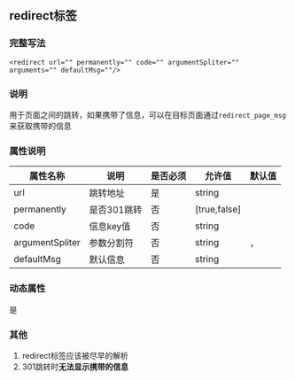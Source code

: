 ﻿## redirect标签

### 完整写法
```
<redirect url="" permanently="" code="" argumentSpliter="" arguments="" defaultMsg=""/>
```

### 说明
用于页面之间的跳转，如果携带了信息，可以在目标页面通过`redirect_page_msg`来获取携带的信息

### 属性说明
|  属性名称  |说明| 是否必须   | 允许值   | 默认值  |     
|  -  |  -  |  -  |  -  | - |
|  url  | 跳转地址   | 是   |  string  |  | 
| permanently   | 是否301跳转   | 否   |  [true,false]  |  |  
|  code  |  信息key值  |  否  |  string  |  |  
|  argumentSpliter  | 参数分割符   | 否   |  string  | ， | 
|  defaultMsg  | 默认信息   | 否   |  string  |  |  

### 动态属性
是

### 其他
1. redirect标签应该被尽早的解析
2. 301跳转时**无法显示携带的信息**
